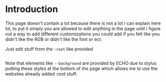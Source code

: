 # Introduction
This page doesn't contain a lot because there is not a lot i can explain here lol, to put it simply
you are allowed to edit anything in the page until i figure out a way to add different customizations you could add if you
felt like you didn't like the RGB or didn't like the font or ect.

Just edit stuff from the `:root` like provided

<!-- As you can imagine this also cannot be changed -->
<pre class="prettyprint lang-css"><script type="text/plain" class="pre-script">:root
{
   /* Background Elements */
   --ng-background: var(--background);
   --ng-card-background: var(--card-background);
   
   /* Link Color */
   --ng-link-color: var(--link-color);
   
   /* Fonts */
   --ng-default-font: 'Source Sans Pro', sans-serif; /* Overrides Default ECHO Font */
   /* Other Optional Fonts:
        - 'Roboto Condensed', sans-serif
        - 'Raleway', sans-serif
   */
   
   /* unused cuz i didn't break them this time */
   /*--ng-fab-font: "Font Awesome 5 Brands";
   --ng-far-font: "Font Awesome 5 Pro";*/
   
   /* Non-Overrided Colors */
   --ng-linear-gradient: #235a7c 0%, #5c5ca3 52%, #367683 100%;
   --ng-white: white;
   --ng-black: black;
   --ng-grey: #3e3e3e;
   --ng-tree-node-bg: #727272b0;
   --ng-paste-color: #6c6c6d;
   
   /* Visuals */
   --ng-visually-removed: none;
   --ng-visually-hidden: hidden;
   --ng-visually-visible: visible;
   
   /* RGB-Settings; Color Palette */
   --ng-rgb-ease-fit: 30s; /* length in animation */
   --ng-rgb-fit: 50s; /* time till the animation repeats */
   --ng-rgb-ts-colors: #ff24006e, #e81d1d52, #e8b71d59, #bce81d59, #1de8404f, #1ddde866, #2b1de857, #dd00f354, #dd00f378;
   --ng-rgb-colors: #c91c00, #c02d2d, #c59b17, #b8bc0e, #1c9a31, #269298, #2b1de8, #a518b4, #90199c;
}</script></pre>

Note that elements like `--background` are provided by ECHO due to stylus putting these styles at the bottom of the page
which allows me to use the websites already added :root stuff.